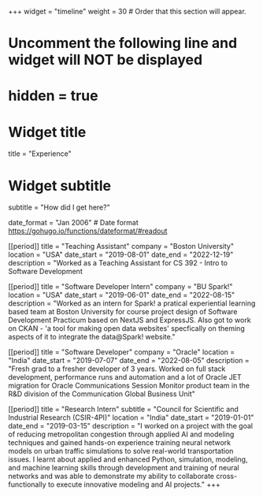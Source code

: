 +++
widget = "timeline"
weight = 30  # Order that this section will appear.

# Uncomment the following line and widget will NOT be displayed
# hidden = true

# Widget title
title = "Experience"
# Widget subtitle
subtitle = "How did I get here?"

date_format = "Jan 2006" # Date format https://gohugo.io/functions/dateformat/#readout

[[period]]
  title = "Teaching Assistant"
  company = "Boston University"
  location = "USA"
  date_start = "2019-08-01"
  date_end = "2022-12-19"
  description = "Worked as a Teaching Assistant for CS 392 - Intro to Software Development

[[period]]
  title = "Software Developer Intern"
  company = "BU Spark!"
  location = "USA"
  date_start = "2019-06-01"
  date_end = "2022-08-15"
  description = "Worked as an intern for Spark! a pratical experiential learning based team at Boston University for course project design of Software Development Practicum based on NextJS and ExpressJS. Also got to work on CKAN - 'a tool for making open data websites' specfically on theming aspects of it to integrate the data@Spark! website."

[[period]]
  title = "Software Developer"
  company = "Oracle"
  location = "India"
  date_start = "2019-07-07"
  date_end = "2022-08-05"
  description = "Fresh grad to a fresher developer of 3 years. Worked on full stack development, performance runs and automation and a lot of Oracle JET migration for Oracle Communications Session Monitor product team in the R&D division of the Communication Global Business Unit"

[[period]]
  title = "Research Intern"
  subtitle = "Council for Scientific and Industrial Research (CSIR-4PI)"
  location = "India"
  date_start = "2019-01-01"
  date_end = "2019-03-15"
  description = "I worked on a  project with the goal of reducing metropolitan congestion through applied AI and modeling techniques and gained hands-on experience training neural network models on urban traffic simulations to solve real-world transportation issues. I learnt about applied and enhanced Python, simulation, modeling, and machine learning skills through development and training of neural networks and was able to demonstrate my ability to collaborate cross-functionally to execute innovative modeling and AI projects."
+++
